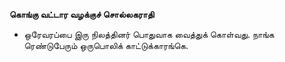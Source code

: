 **கொங்கு வட்டார வழக்குச் சொல்லகராதி**
- ஒரேவரப்பை இரு நிலத்தினர் பொதுவாக வைத்துக் கொள்வது. நாங்க ரெண்டுபேரும் ஒருபொலிக் காட்டுக்காரங்கெ.

